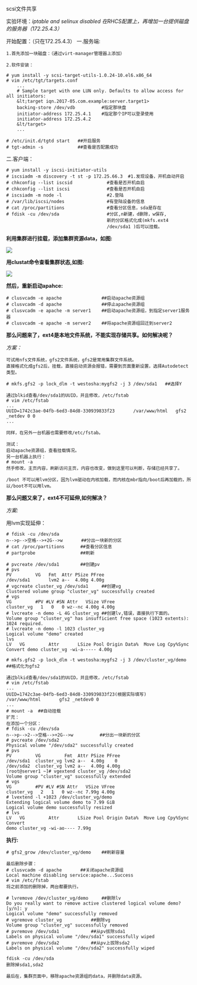 scsi文件共享

实验环境：*iptable and selinux disabled*
*在RHCS配置上，再增加一台提供磁盘的服务器（172.25.4.3）*
    
开始配置：（只在172.25.4.3）
一.服务端:

    1.首先添加一块磁盘：（通过virt-manager管理器上添加）

    2.软件安装：

    # yum install -y scsi-target-utils-1.0.24-10.el6.x86_64
    # vim /etc/tgt/targets.conf
        ...
        # Sample target with one LUN only. Defaults to allow access for all initiators:
        &lt;target iqn.2017-05.com.example:server.target1>
        backing-store /dev/vdb          #指定那块盘
        initiator-address 172.25.4.1    #指定那个IP可以登录使用 
        initiator-address 172.25.4.2        
        &lt/target>
        ...

    # /etc/init.d/tgtd start   ##开启服务
    # tgt-admin -s             ##查看是否配置成功

二.客户端：

    # yum install -y iscsi-initiator-utils
    # iscsiadm -m discovery -t st -p 172.25.66.3  #1.发现设备，开机自动开启
    # chkconfig --list iscsid             #查看是否开机自启
    # chkconfig --list iscsi              #查看是否开机自启
    # iscsiadm -m node -l                 #2.登陆
    # /var/lib/iscsi/nodes                #有登陆设备的信息
    # cat /proc/partitions                #查看分区信息，sda是存在
    # fdisk -cu /dev/sda                  #分区,n新建，d删除，w保存,
                                          新的分区格式化成(mkfs.ext4 
                                          /dev/sda1 )后可以挂载。
**利用集群进行挂载，添加集群资源data，如图:**

![](http://mdpicture-1253499256.file.myqcloud.com/Screenshot%20from%202017-12-04%2020-48-25.png)

**用clustat命令查看集群状态,如图:**

![](http://mdpicture-1253499256.file.myqcloud.com/Screenshot%20from%202017-12-04%2020-49-50.png)

**然后，重新启动apahce:**

    # clusvcadm -e apache               ##启动apache资源组
    # clusvcadm -d apache               ##停止apache资源组
    # clusvcadm -e apache -m server1    ##启动apache资源组，到指定server1服务器
    # clusvcadm -e apache -m server2    ##将apache资源组回迁到server2  

**那么问题来了，ext4是本地文件系统，不能实现存储共享。如何解决呢？**

*方案：*

    可试用nfs文件系统，gfs2文件系统，gfs2是常用集群文件系统。
    直接格式化成gfs2后，挂载，直接启动资源会报错，需要到页面重新设置，选择Autodetect类型。

    # mkfs.gfs2 -p lock_dlm -t westosha:mygfs2 -j 3 /dev/sda1   ##选择Y

    通过blkid查看/dev/sda1的UUID，并且修改，/etc/fstab
    # vim /etc/fstab
    ...
    UUID=1742c3ae-04fb-6ed3-84d8-330939833f23       /var/www/html   gfs2 _netdev 0 0
    ...

    同样，在另外一台机器也需要修改/etc/fstab。

    测试：
    启动apache资源组，查看挂载情况。
    另一台机器上执行：
    # mount -a
    然手修改，主页内容，刷新访问主页，内容也改变，做到这里可以判断，存储已经共享了。

    /boot 不可以用lvm分区，因为lvm驱动在内核加载，而内核在mbr指向/boot后再加载的，所以/boot不可以用lvm。

**那么问题又来了，ext4不可延伸,如何解决？**

*方案:*

用lvm实现延伸：

    # fdisk -cu /dev/sda
    n-->p-->空格-->+2G-->w       ##分出一块新的分区
    # cat /proc/partitions      ##查看分区信息
    # partprobe                 ##刷新

    # pvcreate /dev/sda1        ##创建pv
    # pvs
    PV         VG   Fmt  Attr PSize PFree
    /dev/sda1       lvm2 a--  4.00g 4.00g
    # vgcreate cluster_vg /dev/sda1     ##创建vg
    Clustered volume group "cluster_vg" successfully created
    # vgs
    VG         #PV #LV #SN Attr   VSize VFree
    cluster_vg   1   0   0 wz--nc 4.00g 4.00g
    # lvcreate -n demo -L 4G cluster_vg ##创建lv,错误，直接执行下面的。
    Volume group "cluster_vg" has insufficient free space (1023 extents): 1024 required.
    # lvcreate -n demo -l 1023 cluster_vg
    Logical volume "demo" created
    lvs
    LV   VG         Attr       LSize Pool Origin Data%  Move Log Cpy%Sync Convert demo cluster_vg -wi-a----- 4.00g

    # mkfs.gfs2 -p lock_dlm -t westosha:mygfs2 -j 3 /dev/cluster_vg/demo            ##格式化为gfs2

    通过blkid查看/dev/sda1的UUID，并且修改，/etc/fstab
    # vim /etc/fstab
    ...
    UUID=1742c3ae-04fb-6ed3-84d8-330939833f23(根据实际填写)       /var/www/html       gfs2 _netdev0 0
    ...
    # mount -a  ##自动挂载
    扩充：
    在添加一个分区：
    # fdisk -cu /dev/sda
    n-->p-->2-->空格-->+2G-->w          ##分出一块新的分区
    # pvcreate /dev/sda2 
    Physical volume "/dev/sda2" successfully created
    # pvs
    PV         VG         Fmt  Attr PSize PFree
    /dev/sda1  cluster_vg lvm2 a--  4.00g    0 
    /dev/sda2  cluster_vg lvm2 a--  4.00g 4.00g
    [root@server1 ~]# vgextend cluster_vg /dev/sda2 
    Volume group "cluster_vg" successfully extended
    # vgs
    VG         #PV #LV #SN Attr   VSize VFree
    cluster_vg   2   1   0 wz--nc 7.99g 4.00g
    # lvextend -l +1023 /dev/cluster_vg/demo 
    Extending logical volume demo to 7.99 GiB
    Logical volume demo successfully resized
    # lvs
    LV   VG         Attr       LSize Pool Origin Data%  Move Log Cpy%Sync Convert
    demo cluster_vg -wi-ao---- 7.99g

**执行:**

    # gfs2_grow /dev/cluster_vg/demo    ##刷新容量

    最后删除步骤：
    # clusvcadm -d apache       ##关闭apache资源组
    Local machine disabling service:apache...Success
    # vim /etc/fstab
    将之前添加的删除掉，两台都要执行。

    # lvremove /dev/cluster_vg/demo     ##删除lv
    Do you really want to remove active clustered logical volume demo? [y/n]: y
    Logical volume "demo" successfully removed
    # vgremove cluster_vg           ##删除vg
    Volume group "cluster_vg" successfully removed
    # pvremove /dev/sda1            ##从pv拔除sda1
    Labels on physical volume "/dev/sda1" successfully wiped
    # pvremove /dev/sda2            ##从pv上拔除sda2
    Labels on physical volume "/dev/sda2" successfully wiped

    fdisk -cu /dev/sda
    删除掉sda1,sda2

    最后在，集群页面中，移除apache资源组的data，并删除data资源。
